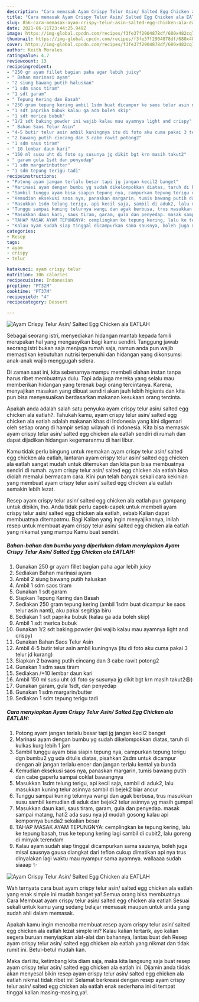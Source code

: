 ```yaml
---
description: "Cara memasak Ayam Crispy Telur Asin/ Salted Egg Chicken ala EATLAH yang nikmat dan Mudah Dibuat"
title: "Cara memasak Ayam Crispy Telur Asin/ Salted Egg Chicken ala EATLAH yang nikmat dan Mudah Dibuat"
slug: 856-cara-memasak-ayam-crispy-telur-asin-salted-egg-chicken-ala-eatlah-yang-nikmat-dan-mudah-dibuat
date: 2021-06-11T23:44:25.949Z
image: https://img-global.cpcdn.com/recipes/f3fe37f2904878df/680x482cq70/ayam-crispy-telur-asin-salted-egg-chicken-ala-eatlah-foto-resep-utama.jpg
thumbnail: https://img-global.cpcdn.com/recipes/f3fe37f2904878df/680x482cq70/ayam-crispy-telur-asin-salted-egg-chicken-ala-eatlah-foto-resep-utama.jpg
cover: https://img-global.cpcdn.com/recipes/f3fe37f2904878df/680x482cq70/ayam-crispy-telur-asin-salted-egg-chicken-ala-eatlah-foto-resep-utama.jpg
author: Keith Morales
ratingvalue: 4.7
reviewcount: 13
recipeingredient:
- "250 gr ayam fillet bagian paha agar lebih juicy"
- " Bahan marinasi ayam"
- "2 siung bawang putih haluskan"
- "1 sdm saos tiram"
- "1 sdt garam"
- " Tepung Kering dan Basah"
- "250 gram tepung kering ambil 1sdm buat dicampur ke saos telur asin nanti aku pakai segitiga biru"
- "1 sdt paprika bubuk kalau ga ada boleh skip"
- "1 sdt merica bubuk"
- "1/2 sdt baking powder ini wajib kalau mau ayamnya light and crispy"
- " Bahan Saos Telur Asin"
- "4-5 butir telur asin ambil kuningnya itu di foto aku cuma pakai 3 telur jd kurang"
- "2 bawang putih cincang dan 3 cabe rawit potong2"
- "1 sdm saus tiram"
- " 10 lembar daun kari"
- "150 ml susu uht di foto sy susunya jg dikit bgt krn masih takut2"
- " garam gula 1sdt dan penyedap"
- "1 sdm margarinbutter"
- "1 sdm tepung terigu tadi"
recipeinstructions:
- "Potong ayam jangan terlalu besar tapi jg jangan kecil2 banget"
- "Marinasi ayam dengan bumbu yg sudah dikelompokkan diatas, taruh di kulkas kurg lebih 1 jam"
- "Sambil tunggu ayam bisa siapin tepung nya, campurkan tepung terigu dgn bumbu2 yg uda ditulis diatas, pisahkan 2sdm untuk dicampur dengan air jangan terlalu encer dan jangan terlalu kental ya bunda"
- "Kemudian eksekusi saos nya, panaskan margarin, tumis bawang putih dan cabe gaperlu sampai coklat bawangnya"
- "Masukkan 1sdm telung terigu, api kecil saja, sambil di aduk2, lalu masukkan kuning telur asinnya sambil di bejek2 biar ancur"
- "Tunggu sampai kuning telurnya wangi dan agak berbusa, trus masukkan susu sambil kemudian di aduk dan bejek2 telur asinnya yg masih gumpal"
- "Masukkan daun kari, saus tiram, garam, gula dan penyedap. masak sampai matang, hati2 ada susu nya jd mudah gosong kalau api kompornya bunda2 sekalian besar"
- "TAHAP MASAK AYAM TEPUNGNYA: cemplingkan ke tepung kering, lalu ke tepung basah, trus ke tepung kering lagi sambil di cubit2, lalu goreng di minyak terendam"
- "Kalau ayam sudah siap tinggal dicampurkan sama sausnya, boleh juga misal sausnya gausa diangkat dari teflon cukup dimatikan api nya trus dinyalakan lagi waktu mau nyampur sama ayamnya. wallaaaa sudah siaaap ✨"
categories:
- Resep
tags:
- ayam
- crispy
- telur

katakunci: ayam crispy telur 
nutrition: 106 calories
recipecuisine: Indonesian
preptime: "PT32M"
cooktime: "PT37M"
recipeyield: "4"
recipecategory: Dessert

---
```



![Ayam Crispy Telur Asin/ Salted Egg Chicken ala EATLAH](https://img-global.cpcdn.com/recipes/f3fe37f2904878df/680x482cq70/ayam-crispy-telur-asin-salted-egg-chicken-ala-eatlah-foto-resep-utama.jpg)

Sebagai seorang istri, menyediakan hidangan mantab kepada famili merupakan hal yang mengasyikan bagi kamu sendiri. Tanggung jawab seorang istri bukan saja menjaga rumah saja, namun anda pun wajib memastikan kebutuhan nutrisi terpenuhi dan hidangan yang dikonsumsi anak-anak wajib menggugah selera.

Di zaman  saat ini, kita sebenarnya mampu membeli olahan instan tanpa harus ribet membuatnya dulu. Tapi ada juga mereka yang selalu mau memberikan hidangan yang terenak bagi orang tercintanya. Karena, menyajikan masakan yang dibuat sendiri akan jauh lebih higienis dan kita pun bisa menyesuaikan berdasarkan makanan kesukaan orang tercinta. 



Apakah anda adalah salah satu penyuka ayam crispy telur asin/ salted egg chicken ala eatlah?. Tahukah kamu, ayam crispy telur asin/ salted egg chicken ala eatlah adalah makanan khas di Indonesia yang kini digemari oleh setiap orang di hampir setiap wilayah di Indonesia. Kita bisa memasak ayam crispy telur asin/ salted egg chicken ala eatlah sendiri di rumah dan dapat dijadikan hidangan kegemaranmu di hari libur.

Kamu tidak perlu bingung untuk memakan ayam crispy telur asin/ salted egg chicken ala eatlah, lantaran ayam crispy telur asin/ salted egg chicken ala eatlah sangat mudah untuk ditemukan dan kita pun bisa membuatnya sendiri di rumah. ayam crispy telur asin/ salted egg chicken ala eatlah bisa diolah memalui bermacam cara. Kini pun telah banyak sekali cara kekinian yang membuat ayam crispy telur asin/ salted egg chicken ala eatlah semakin lebih lezat.

Resep ayam crispy telur asin/ salted egg chicken ala eatlah pun gampang untuk dibikin, lho. Anda tidak perlu capek-capek untuk membeli ayam crispy telur asin/ salted egg chicken ala eatlah, sebab Kalian dapat membuatnya ditempatmu. Bagi Kalian yang ingin menyajikannya, inilah resep untuk membuat ayam crispy telur asin/ salted egg chicken ala eatlah yang nikamat yang mampu Kamu buat sendiri.

<!--inarticleads1-->

##### Bahan-bahan dan bumbu yang diperlukan dalam menyiapkan Ayam Crispy Telur Asin/ Salted Egg Chicken ala EATLAH:

1. Gunakan 250 gr ayam fillet bagian paha agar lebih juicy
1. Sediakan  Bahan marinasi ayam
1. Ambil 2 siung bawang putih haluskan
1. Ambil 1 sdm saos tiram
1. Gunakan 1 sdt garam
1. Siapkan  Tepung Kering dan Basah
1. Sediakan 250 gram tepung kering (ambil 1sdm buat dicampur ke saos telur asin nanti), aku pakai segitiga biru
1. Sediakan 1 sdt paprika bubuk (kalau ga ada boleh skip)
1. Ambil 1 sdt merica bubuk
1. Gunakan 1/2 sdt baking powder (ini wajib kalau mau ayamnya light and crispy)
1. Gunakan  Bahan Saos Telur Asin
1. Ambil 4-5 butir telur asin ambil kuningnya (itu di foto aku cuma pakai 3 telur jd kurang)
1. Siapkan 2 bawang putih cincang dan 3 cabe rawit potong2
1. Gunakan 1 sdm saus tiram
1. Sediakan  /+10 lembar daun kari
1. Ambil 150 ml susu uht (di foto sy susunya jg dikit bgt krn masih takut2😆)
1. Gunakan  garam, gula 1sdt, dan penyedap
1. Gunakan 1 sdm margarin/butter
1. Sediakan 1 sdm tepung terigu tadi




<!--inarticleads2-->

##### Cara menyiapkan Ayam Crispy Telur Asin/ Salted Egg Chicken ala EATLAH:

1. Potong ayam jangan terlalu besar tapi jg jangan kecil2 banget
1. Marinasi ayam dengan bumbu yg sudah dikelompokkan diatas, taruh di kulkas kurg lebih 1 jam
1. Sambil tunggu ayam bisa siapin tepung nya, campurkan tepung terigu dgn bumbu2 yg uda ditulis diatas, pisahkan 2sdm untuk dicampur dengan air jangan terlalu encer dan jangan terlalu kental ya bunda
1. Kemudian eksekusi saos nya, panaskan margarin, tumis bawang putih dan cabe gaperlu sampai coklat bawangnya
1. Masukkan 1sdm telung terigu, api kecil saja, sambil di aduk2, lalu masukkan kuning telur asinnya sambil di bejek2 biar ancur
1. Tunggu sampai kuning telurnya wangi dan agak berbusa, trus masukkan susu sambil kemudian di aduk dan bejek2 telur asinnya yg masih gumpal
1. Masukkan daun kari, saus tiram, garam, gula dan penyedap. masak sampai matang, hati2 ada susu nya jd mudah gosong kalau api kompornya bunda2 sekalian besar
1. TAHAP MASAK AYAM TEPUNGNYA: cemplingkan ke tepung kering, lalu ke tepung basah, trus ke tepung kering lagi sambil di cubit2, lalu goreng di minyak terendam
1. Kalau ayam sudah siap tinggal dicampurkan sama sausnya, boleh juga misal sausnya gausa diangkat dari teflon cukup dimatikan api nya trus dinyalakan lagi waktu mau nyampur sama ayamnya. wallaaaa sudah siaaap ✨
<img src="//assets-global.cpcdn.com/assets/icons/button_play-2c75c40dde080a61004c1f40b05d8f140eaff45d7e9e6481dc71c63d2e7c4909.png" alt="Ayam Crispy Telur Asin/ Salted Egg Chicken ala EATLAH">



Wah ternyata cara buat ayam crispy telur asin/ salted egg chicken ala eatlah yang enak simple ini mudah banget ya! Semua orang bisa membuatnya. Cara Membuat ayam crispy telur asin/ salted egg chicken ala eatlah Sesuai sekali untuk kamu yang sedang belajar memasak maupun untuk anda yang sudah ahli dalam memasak.

Apakah kamu ingin mencoba membuat resep ayam crispy telur asin/ salted egg chicken ala eatlah lezat simple ini? Kalau kalian tertarik, ayo kalian segera buruan menyiapkan alat-alat dan bahannya, lantas buat deh Resep ayam crispy telur asin/ salted egg chicken ala eatlah yang nikmat dan tidak rumit ini. Betul-betul mudah kan. 

Maka dari itu, ketimbang kita diam saja, maka kita langsung saja buat resep ayam crispy telur asin/ salted egg chicken ala eatlah ini. Dijamin anda tiidak akan menyesal bikin resep ayam crispy telur asin/ salted egg chicken ala eatlah nikmat tidak ribet ini! Selamat berkreasi dengan resep ayam crispy telur asin/ salted egg chicken ala eatlah enak sederhana ini di tempat tinggal kalian masing-masing,ya!.

